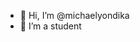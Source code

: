 - 👋 Hi, I’m @michaelyondika
- 👀 I’m a student 

<!---
12114006-Giovannilucy/12114006-Giovannilucy is a ✨ special ✨ repository because its `README.md` (this file) appears on your GitHub profile.
You can click the Preview link to take a look at your changes.
--->
